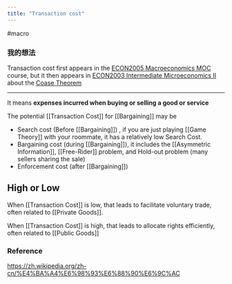 ```yaml
---
title: "Transaction cost"
---
```


#macro

### 我的想法

Transaction cost first appears in the [ECON2005 Macroeconomics MOC](ECON2005%20Macroeconomics%20MOC.md) course, but it then appears in [ECON2003 Intermediate Microeconomics II](ECON2003%20Intermediate%20Microeconomics%20II.md) about the [Coase Theorem](Coase%20Theorem.md)

---

It means **expenses incurred when buying or selling a good or service**

The potential [[Transaction Cost]] for [[Bargaining]] may be 

- Search cost (Before [[Bargaining]]) , if you are just playing [[Game Theory]] with your roommate, it has a relatively low Search Cost.
- Bargaining cost (during [[Bargaining]]), it includes the [[Asymmetric Information]], [[Free-Rider]] problem, and Hold-out problem (many sellers sharing the sale)
- Enforcement cost (after [[Bargaining]])

## High or Low

When [[Transaction Cost]] is low, that leads to facilitate voluntary trade, often related to [[Private Goods]].

When [[Transaction Cost]] is high, that leads to allocate rights efficiently, often related to [[Public Goods]]



### Reference 

https://zh.wikipedia.org/zh-cn/%E4%BA%A4%E6%98%93%E6%88%90%E6%9C%AC